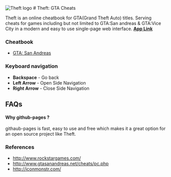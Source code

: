 <img src="https://siddacool.github.io/theft/logo-theft.svg" alt="Theft logo">
# Theft: GTA Cheats

Theft is an online cheatbook for GTA(Grand Theft Auto) titles. Serving cheats for games including but not limited to GTA:San andreas & GTA:Vice City in a modern and easy to use single-page web interface. **[App Link](https://siddacool.github.io/theft/)**

### Cheatbook
* [GTA: San Andreas](https://siddacool.github.io/theft/#sa)

### Keyboard navigation
* **Backspace** - Go back
* **Left Arrow** - Open Side Navigation
* **Right Arrow** - Close Side Navigation

## FAQs

#### Why github-pages ?

githaub-pages is fast, easy to use and free which makes it a great option for an open source project like Theft.

### References
* http://www.rockstargames.com/
* http://www.gtasanandreas.net/cheats/pc.php
* http://iconmonstr.com/
